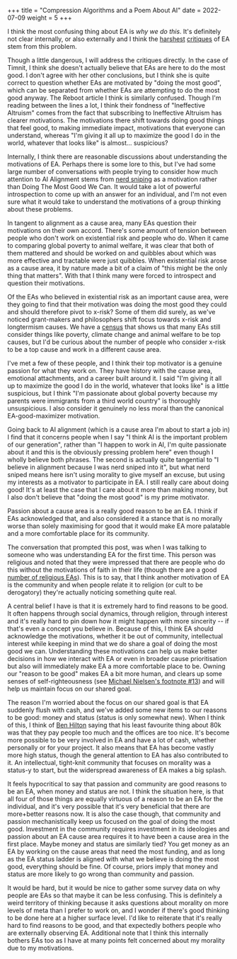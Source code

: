 +++
title = "Compression Algorithms and a Poem About AI"
date = 2022-07-09
weight = 5
+++

I think the most confusing thing about EA is _why we do this_. It's definitely not clear internally, or also externally and I think the [harshest](https://twitter.com/timnitGebru/status/1518832724206792704) [critiques](https://reboothq.substack.com/p/ineffective-altruism?s=r) of EA stem from this problem.

Though a little dangerous, I will address the critiques directly. In the case of Timnit, I think she doesn't actually believe that EAs are here to do the most good. I don't agree with her other conclusions, but I think she is quite correct to question whether EAs are motivated by "doing the most good", which can be separated from whether EAs are attempting to do the most good anyway. The Reboot article I think is similarly confused. Though I'm reading between the lines a lot, I think their fondness of "Ineffective Altruism" comes from the fact that subscribing to Ineffective Altruism has clearer motivations. The motivations there shift towards doing good things that feel good, to making immediate impact, motivations that everyone can understand, whereas "I'm giving it all up to maximize the good I do in the world, whatever that looks like" is almost... suspicious?

Internally, I think there are reasonable discussions about understanding the motivations of EA. Perhaps there is some lore to this, but I've had some large number of conversations with people trying to consider how much attention to AI Alignment stems from [nerd sniping](https://xkcd.com/356/) as a motivation rather than Doing The Most Good We Can. It would take a lot of powerful introspection to come up with an answer for an individual, and I'm not even sure what it would take to understand the motivations of a group thinking about these problems.

In tangent to alignment as a cause area, many EAs question their motivations on their own accord. There's some amount of tension between people who don't work on existential risk and people who do. When it came to comparing global poverty to animal welfare, it was clear that both of them mattered and should be worked on and quibbles about which was more effective and tractable were just quibbles. When existential risk arose as a cause area, it by nature made a bit of a claim of "this might be the only thing that matters". With that I think many were forced to introspect and question their motivations.

Of the EAs who believed in existential risk as an important cause area, were they going to find that their motivation was doing the most good they could and should therefore pivot to x-risk? Some of them did surely, as we've noticed grant-makers and philosophers shift focus towards x-risk and longtermism causes. We have a [census](https://forum.effectivealtruism.org/posts/83tEL2sHDTiWR6nwo/ea-survey-2020-cause-prioritization) that shows us that many EAs still consider things like poverty, climate change and animal welfare to be top causes, but I'd be curious about the number of people who consider x-risk to be a top cause and work in a different cause area.

I've met a few of these people, and I think their top motivator is a genuine passion for what they work on. They have history with the cause area, emotional attachments, and a career built around it. I said "I'm giving it all up to maximize the good I do in the world, whatever that looks like" is a little suspicious, but I think "I'm passionate about global poverty because my parents were immigrants from a third world country" is thoroughly unsuspicious. I also consider it genuinely no less moral than the canonical EA-good-maximizer motivation.

Going back to AI alignment (which is a cause area I'm about to start a job in) I find that it concerns people when I say "I think AI is the important problem of our generation", rather than "I happen to work in AI, I'm quite passionate about it and this is the obviously pressing problem here" even though I wholly believe both phrases. The second is actually quite tangential to "I believe in alignment because I was nerd sniped into it", but what nerd sniped means here isn't using morality to give myself an excuse, but using my interests as a motivator to participate in EA. I still really care about doing good! It's at least the case that I care about it more than making money, but I also don't believe that "doing the most good" is my prime motivator.

Passion about a cause area is a really good reason to be an EA. I think if EAs acknowledged that, and also considered it a stance that is no morally worse than solely maximising for good that it would make EA more palatable and a more comfortable place for its community.

The conversation that prompted this post, was when I was talking to someone who was understanding EA for the first time. This person was religious and noted that they were impressed that there are people who do this without the motivations of faith in their life (though there are a good [number of religious EAs](https://rethinkpriorities.org/publications/eas2019-community-demographics-characteristics#:~:text=A%20majority%20are%20between%20the,%2Fatheist%2Fnon%2Dreligious.)). This is to say, that I think another motivation of EA is the community and when people relate it to religion (or cult to be derogatory) they're actually noticing something quite real.

A central belief I have is that it is extremely hard to find reasons to be good. It often happens through social dynamics, through religion, through interest and it's really hard to pin down how it might happen with more sincerity -- if that's even a concept you believe in. Because of this, I think EA should acknowledge the motivations, whether it be out of community, intellectual interest while keeping in mind that we do share a goal of doing the most good we can. Understanding these motivations can help us make better decisions in how we interact with EA or even in broader cause prioritisation but also will immediately make EA a more comfortable place to be. Owning our "reason to be good" makes EA a bit more human, and clears up some senses of self-righteousness (see [Michael Nielsen's footnote #13](https://michaelnotebook.com/eanotes/))  and will help us maintain focus on our shared goal.

The reason I'm worried about the focus on our shared goal is that EA suddenly flush with cash, and we've added some new items to our reasons to be good: money and status (status is only somewhat new). When I think of this, I think of [Ben Hilton](https://80000hours.org/author/benjamin-hilton/) saying that his least favourite thing about 80k was that they pay people too much and the offices are too nice. It's become more possible to be very involved in EA and have a lot of cash, whether personally or for your project. It also means that EA has become vastly more high status, though the general attention to EA has also contributed to it. An intellectual, tight-knit community that focuses on morality was a status-y to start, but the widerspread awareness of EA makes a big splash.

It feels hypocritical to say that passion and community are good reasons to be an EA, when money and status are not. I think the situation here, is that all four of those things are equally virtuous of a reason to be an EA for the individual, and it's very possible that it's very beneficial that there are more+better reasons now. It is also the case though, that community and passion mechanistically keep us focused on the goal of doing the most good. Investment in the community requires investment in its ideologies and passion about an EA cause area requires it to have been a cause area in the first place. Maybe money and status are similarly tied? You get money as an EA by working on the cause areas that need the most funding, and as long as the EA status ladder is aligned with what we believe is doing the most good, everything should be fine. Of course, priors imply that money and status are more likely to go wrong than community and passion.

It would be hard, but it would be nice to gather some survey data on why people are EAs so that maybe it can be less confusing. This is definitely a weird territory of thinking because it asks questions about morality on more levels of meta than I prefer to work on, and I wonder if there's good thinking to be done here at a higher surface level. I'd like to reiterate that it's really hard to find reasons to be good, and that expectedly bothers people who are externally observing EA. Additional note that I think this internally bothers EAs too as I have at many points felt concerned about my morality due to my motivations.

